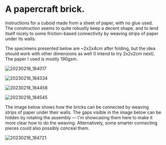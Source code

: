 # A papercraft brick.

Instructions for a cuboid made from a sheet of paper, with no glue used.
The construction seems to quite robustly keep a decent shape,
and to lend itself nicely to some friction-based connectivity by weaving strips of paper under its walls.

The specimens presented below are ~2x2x4cm after folding,
but the idea should work with other dimensions as well (I intend to try 2x2x2cm next).
The paper I used is mostly 190gsm.

![20230218_184017](https://user-images.githubusercontent.com/273837/219881347-96e0a110-ed02-4a5a-8d91-cb952c5e8f03.jpg)

![20230218_184334](https://user-images.githubusercontent.com/273837/219881397-cd133b8a-9f4e-4626-b12c-98f73eba664a.jpg)

![20230218_184458](https://user-images.githubusercontent.com/273837/219881425-ce71d4d8-2f2d-4455-b013-59427b2108f3.jpg)

![20230218_184545](https://user-images.githubusercontent.com/273837/219881458-3969b39d-2dd9-42d4-915b-78ab3745e340.jpg)

The image below shows how the bricks can be connected by weaving strips of paper under their walls.
The gaps visible in the image below can be hidden by rotating the assembly &mdash;
I'm showcasing them here to make it more clear how to do the weaving.
Alternatively, some smarter connecting pieces could also possibly conceal them.

![20230218_184721](https://user-images.githubusercontent.com/273837/219881473-9b57bd17-f50a-4d62-b3ff-840881d7d834.jpg)
